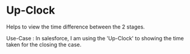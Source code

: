 # Up-Clock

Helps to view the time difference between the 2 stages.

Use-Case : In salesforce, I am using the 'Up-Clock' to showing the time taken for the closing the case.
